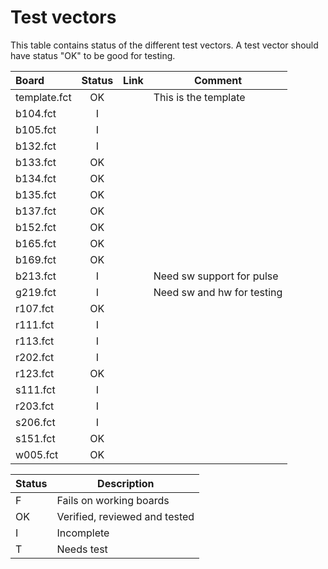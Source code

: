 # Test vectors
This table contains status of the different test vectors. A test vector should have status "OK" to be good for testing.

|Board        |Status|Link|Comment                              |
|:------------|:----:|----|-------------------------------------|
|template.fct | OK   |    |This is the template                 |
|b104.fct     | I    |    |                                     |
|b105.fct     | I    |    |                                     |
|b132.fct     | I    |    |                                     |
|b133.fct     | OK   |    |                                     |
|b134.fct     | OK   |    |                                     |
|b135.fct     | OK   |    |                                     |
|b137.fct     | OK   |    |                                     |
|b152.fct     | OK   |    |                                     |
|b165.fct     | OK   |    |                                     |
|b169.fct     | OK   |    |                                     |
|b213.fct     | I    |    |Need sw support for pulse            |
|g219.fct     | I    |    |Need sw and hw for testing           |
|r107.fct     | OK   |    |                                     |
|r111.fct     | I    |    |                                     |
|r113.fct     | I    |    |                                     |
|r202.fct     | I    |    |                                     |
|r123.fct     | OK   |    |                                     |
|s111.fct     | I    |    |                                     |
|r203.fct     | I    |    |                                     |
|s206.fct     | I    |    |                                     |
|s151.fct     | OK   |    |                                     |
|w005.fct     | OK   |    |                                     |

|Status |Description                    |
|------ |-------------------------------|
|F      | Fails on working boards       |
|OK     | Verified, reviewed and tested |
|I      | Incomplete                    |
|T      | Needs test                    |
